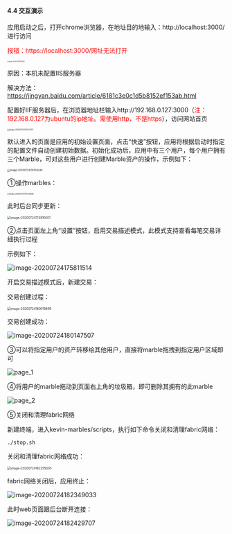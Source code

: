 #### 4.4 交互演示

应用启动之后，打开chrome浏览器，在地址目的地输入：http://localhost:3000/进行访问

<font color=red>报错：https://localhost:3000/网址无法打开</font>

<img src="https://i.loli.net/2020/07/24/VbC5qBngkQSEDmN.png" alt="image-20200724173031495" style="zoom:20%;" />

原因：本机未配置IIS服务器

解决方法：https://jingyan.baidu.com/article/6181c3e0c1d5b8152ef153ab.html

配置好IIF服务器后，在浏览器地址栏输入http://192.168.0.127:3000（<font color=red>注：192.168.0.127为ubuntu的ip地址。需使用http，不是https</font>），访问网站首页

<img src="https://i.loli.net/2020/07/24/hFA84bSoa5XyqPH.png" alt="image-20200724174223251" style="zoom:30%;" />

默认进入的页面是应用的初始设置页面，点击“快速”按钮，应用将根据启动时指定的配置文件自动创建初始数据。初始化成功后，应用中有三个用户，每个用户拥有三个Marble，可对这些用户进行创建Marble资产的操作，示例如下：

<img src="https://i.loli.net/2020/07/24/tWxigYoMQqrTehw.png" alt="image-20200724174559349" style="zoom:40%;" />

①操作marbles：

<img src="../../../../AppData/Roaming/Typora/typora-user-images/image-20200724174703660.png" alt="image-20200724174703660" style="zoom:30%;" />

此时后台同步更新：

<img src="https://i.loli.net/2020/07/24/w2beGxS1vHdpyog.png" alt="image-20200724174810001" style="zoom:50%;" />

②点击页面左上角“设置”按钮，启用交易描述模式，此模式支持查看每笔交易详细执行过程

示例如下：

![image-20200724175811514](https://i.loli.net/2020/07/24/wATR1UDg2eYBKpd.png)

开启交易描述模式后，新建交易：

交易创建过程：

<img src="https://i.loli.net/2020/07/24/CjKnVHibFrxMUup.png" alt="image-20200724180019499" style="zoom:50%;" />

交易创建成功：

![image-20200724180147507](https://i.loli.net/2020/07/24/p7jlxWEwGtLHfUV.png)

③可以将指定用户的资产转移给其他用户，直接将marble拖拽到指定用户区域即可

![page_1](https://i.loli.net/2020/07/24/cngpf4RUDQNGHzx.png)

④将用户的marble拖动到页面右上角的垃圾箱，即可删除其拥有的此marble

![page_2](https://i.loli.net/2020/07/24/RQOtVvkUj1lxp2B.png)

⑤关闭和清理fabric网络

新建终端，进入kevin-marbles/scripts，执行如下命令关闭和清理fabric网络：

```
./stop.sh
```

关闭和清理fabric网络成功：

<img src="https://i.loli.net/2020/07/24/E7bmsjT3OSzYuMC.png" alt="image-20200724182255005" style="zoom:50%;" />

fabric网络关闭后，应用终止：

![image-20200724182349033](https://i.loli.net/2020/07/24/SDowG2eKOPdlXqV.png)

此时web页面跟后台断开连接：

![image-20200724182429707](https://i.loli.net/2020/07/24/WBAj3SbvOmrYRys.png)



